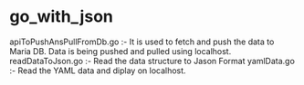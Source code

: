 # go_with_json

apiToPushAnsPullFromDb.go :- 
      It is used to fetch and push the data to Maria DB.
      Data is being pushed and pulled using localhost.
readDataToJson.go :-
      Read the data structure to Jason Format
yamlData.go :- 
      Read the YAML data and diplay on localhost.
